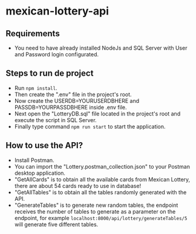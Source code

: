 # mexican-lottery-api
## Requirements
- You need to have already installed NodeJs and SQL Server with User and Password login configurated.

## Steps to run de project
- Run `npm install`.
- Then create the ".env" file in the project's root.
- Now create the USERDB=YOURUSERDBHERE and PASSDB=YOURPASSDBHERE inside .env file.
- Next open the "LotteryDB.sql" file located in the project's root and execute the script in SQL Server.
- Finally type command `npm run start` to start the application.

## How to use the API?
- Install Postman.
- You can import the "Lottery.postman_collection.json" to your Postman desktop application.
- "GetAllCards" is to obtain all the available cards from Mexican Lottery, there are about 54 cards ready to use in database!
- "GetAllTables" is to obtain all the tables randomly generated with the API.
- "GenerateTables" is to generate new random tables, the endpoint receives the number of tables to generate as a parameter on the endpoint, for example `localhost:8000/api/lottery/generateTables/5` will generate five different tables. 